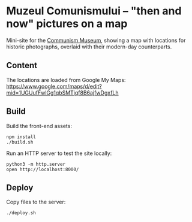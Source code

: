 # Muzeul Comunismului – "then and now" pictures on a map

Mini-site for the [Communism Museum](https://muzeulcomunismului.ro/), showing a map with locations for historic photographs, overlaid with their modern-day counterparts.

## Content
The locations are loaded from Google My Maps: https://www.google.com/maps/d/edit?mid=1UGUufFwlGg1qbSMTjqf8B6ajfwDgxfLh

## Build
Build the front-end assets:
```shell
npm install
./build.sh
```

Run an HTTP server to test the site locally:
```shell
python3 -m http.server
open http://localhost:8000/
```

## Deploy
Copy files to the server:
```shell
./deploy.sh
```
